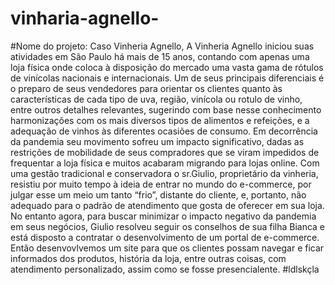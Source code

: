 # vinharia-agnello-
#Nome do projeto: Caso Vinheria Agnello, A Vinheria Agnello iniciou suas atividades em São Paulo há mais de 15 anos, contando com apenas uma loja física onde coloca à disposição do mercado uma vasta gama de rótulos de vinícolas nacionais e internacionais.
Um de seus principais diferenciais é o preparo de seus vendedores para orientar os clientes quanto às características de cada tipo de uva, região, vinícola ou rotulo de vinho, entre outros detalhes relevantes, sugerindo com base nesse conhecimento harmonizações com os mais diversos tipos de alimentos e refeições, e a adequação de vinhos às diferentes ocasiões de consumo.
Em decorrência da pandemia seu movimento sofreu um impacto significativo, dadas as restrições de mobilidade de seus compradores que se viram impedidos de frequentar a loja física e muitos acabaram migrando para lojas online.
Com uma gestão tradicional e conservadora o sr.Giulio, proprietário da vinheria, resistiu por muito tempo à ideia de entrar no mundo do e-commerce, por julgar esse um meio um tanto “frio”, distante do cliente, e, portanto, não adequado para o padrão de atendimento que gosta de oferecer em sua loja. No entanto agora, para buscar minimizar o impacto negativo da pandemia em seus negócios, Giulio resolveu seguir os conselhos de sua filha Bianca e está disposto a contratar o desenvolvimento de um portal de e-commerce.
Então desenvovlvemos um site para que os clientes possam navegar e ficar informados dos produtos, história da loja, entre outras coisas, com atendimento personalizado, assim como se fosse presencialente. 
#ldlskçla
